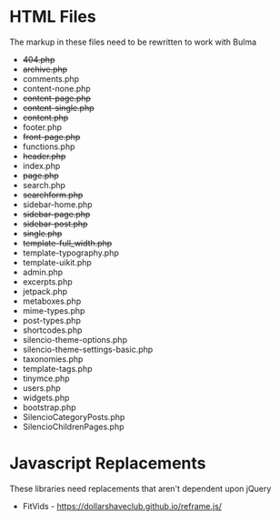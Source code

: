 # HTML Files
The markup in these files need to be rewritten to work with Bulma

* ~~404.php~~
* ~~archive.php~~
* comments.php
* content-none.php
* ~~content-page.php~~
* ~~content-single.php~~
* ~~content.php~~
* footer.php
* ~~front-page.php~~
* functions.php
* ~~header.php~~
* index.php
* ~~page.php~~
* search.php
* ~~searchform.php~~
* sidebar-home.php
* ~~sidebar-page.php~~
* ~~sidebar-post.php~~
* ~~single.php~~
* ~~template-full_width.php~~
* template-typography.php
* template-uikit.php
* admin.php
* excerpts.php
* jetpack.php
* metaboxes.php
* mime-types.php
* post-types.php
* shortcodes.php
* silencio-theme-options.php
* silencio-theme-settings-basic.php
* taxonomies.php
* template-tags.php
* tinymce.php
* users.php
* widgets.php
* bootstrap.php
* SilencioCategoryPosts.php
* SilencioChildrenPages.php

# Javascript Replacements
These libraries need replacements that aren't dependent upon jQuery

* FitVids - https://dollarshaveclub.github.io/reframe.js/
